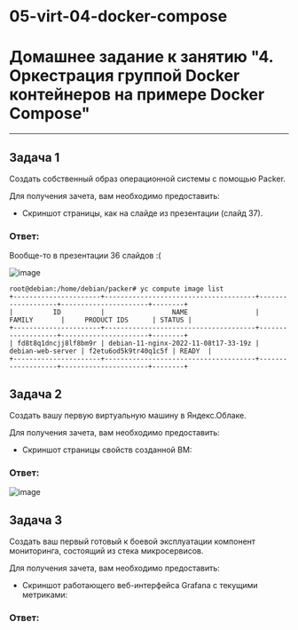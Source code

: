 # 05-virt-04-docker-compose
# Домашнее задание к занятию "4. Оркестрация группой Docker контейнеров на примере Docker Compose"

---

## Задача 1

Создать собственный образ операционной системы с помощью Packer.

Для получения зачета, вам необходимо предоставить:
- Скриншот страницы, как на слайде из презентации (слайд 37).

### Ответ:
Вообще-то в презентации 36 слайдов :(

![image](https://user-images.githubusercontent.com/108946489/200636943-d19b232d-9c7d-4dd0-917b-3df355cf0ea9.png)

```
root@debian:/home/debian/packer# yc compute image list
+----------------------+--------------------------------------+-------------------+----------------------+--------+
|          ID          |                 NAME                 |      FAMILY       |     PRODUCT IDS      | STATUS |
+----------------------+--------------------------------------+-------------------+----------------------+--------+
| fd8t8q1dncjj8lf8bm9r | debian-11-nginx-2022-11-08t17-33-19z | debian-web-server | f2etu6od5k9tr40q1c5f | READY  |
+----------------------+--------------------------------------+-------------------+----------------------+--------+
```

## Задача 2

Создать вашу первую виртуальную машину в Яндекс.Облаке.

Для получения зачета, вам необходимо предоставить:
- Скриншот страницы свойств созданной ВМ:

### Ответ:
![image](https://user-images.githubusercontent.com/108946489/200640682-a284c918-234c-4ec7-97e0-e36d4f67909d.png)



## Задача 3

Создать ваш первый готовый к боевой эксплуатации компонент мониторинга, состоящий из стека микросервисов.

Для получения зачета, вам необходимо предоставить:
- Скриншот работающего веб-интерфейса Grafana с текущими метриками:

### Ответ:
